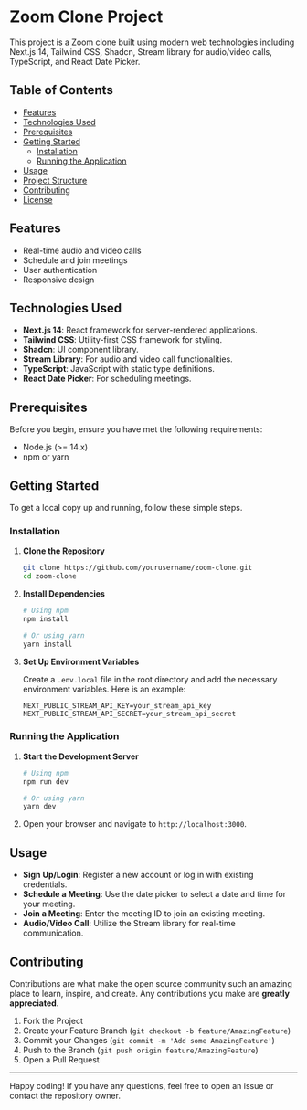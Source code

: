 # Zoom Clone Project

This project is a Zoom clone built using modern web technologies including Next.js 14, Tailwind CSS, Shadcn, Stream library for audio/video calls, TypeScript, and React Date Picker.

## Table of Contents

- [Features](#features)
- [Technologies Used](#technologies-used)
- [Prerequisites](#prerequisites)
- [Getting Started](#getting-started)
  - [Installation](#installation)
  - [Running the Application](#running-the-application)
- [Usage](#usage)
- [Project Structure](#project-structure)
- [Contributing](#contributing)
- [License](#license)

## Features

- Real-time audio and video calls
- Schedule and join meetings
- User authentication
- Responsive design

## Technologies Used

- **Next.js 14**: React framework for server-rendered applications.
- **Tailwind CSS**: Utility-first CSS framework for styling.
- **Shadcn**: UI component library.
- **Stream Library**: For audio and video call functionalities.
- **TypeScript**: JavaScript with static type definitions.
- **React Date Picker**: For scheduling meetings.

## Prerequisites

Before you begin, ensure you have met the following requirements:

- Node.js (>= 14.x)
- npm or yarn

## Getting Started

To get a local copy up and running, follow these simple steps.

### Installation

1. **Clone the Repository**

    ```bash
    git clone https://github.com/yourusername/zoom-clone.git
    cd zoom-clone
    ```

2. **Install Dependencies**

    ```bash
    # Using npm
    npm install

    # Or using yarn
    yarn install
    ```

3. **Set Up Environment Variables**

    Create a `.env.local` file in the root directory and add the necessary environment variables. Here is an example:

    ```env
    NEXT_PUBLIC_STREAM_API_KEY=your_stream_api_key
    NEXT_PUBLIC_STREAM_API_SECRET=your_stream_api_secret
    ```

### Running the Application

1. **Start the Development Server**

    ```bash
    # Using npm
    npm run dev

    # Or using yarn
    yarn dev
    ```

2. Open your browser and navigate to `http://localhost:3000`.

## Usage

- **Sign Up/Login**: Register a new account or log in with existing credentials.
- **Schedule a Meeting**: Use the date picker to select a date and time for your meeting.
- **Join a Meeting**: Enter the meeting ID to join an existing meeting.
- **Audio/Video Call**: Utilize the Stream library for real-time communication.


## Contributing

Contributions are what make the open source community such an amazing place to learn, inspire, and create. Any contributions you make are **greatly appreciated**.

1. Fork the Project
2. Create your Feature Branch (`git checkout -b feature/AmazingFeature`)
3. Commit your Changes (`git commit -m 'Add some AmazingFeature'`)
4. Push to the Branch (`git push origin feature/AmazingFeature`)
5. Open a Pull Request

---

Happy coding! If you have any questions, feel free to open an issue or contact the repository owner.



